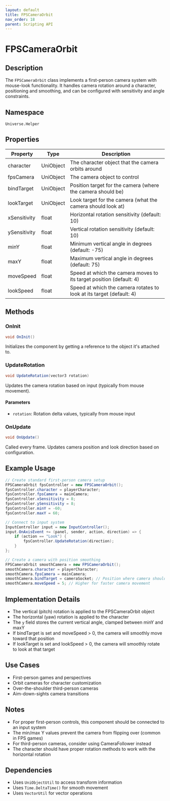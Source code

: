 ```yaml
---
layout: default
title: FPSCameraOrbit
nav_order: 18
parent: Scripting API
---
```

# FPSCameraOrbit

## Description
The `FPSCameraOrbit` class implements a first-person camera system with mouse-look functionality. It handles camera rotation around a character, positioning and smoothing, and can be configured with sensitivity and angle constraints.

## Namespace
`Universe.Helper`

## Properties
| Property | Type | Description |
|----------|------|-------------|
| character | UniObject | The character object that the camera orbits around |
| fpsCamera | UniObject | The camera object to control |
| bindTarget | UniObject | Position target for the camera (where the camera should be) |
| lookTarget | UniObject | Look target for the camera (what the camera should look at) |
| xSensitivity | float | Horizontal rotation sensitivity (default: 10) |
| ySensitivity | float | Vertical rotation sensitivity (default: 10) |
| minY | float | Minimum vertical angle in degrees (default: -75) |
| maxY | float | Maximum vertical angle in degrees (default: 75) |
| moveSpeed | float | Speed at which the camera moves to its target position (default: 4) |
| lookSpeed | float | Speed at which the camera rotates to look at its target (default: 4) |

## Methods

### OnInit
```csharp
void OnInit()
```
Initializes the component by getting a reference to the object it's attached to.

### UpdateRotation
```csharp
void UpdateRotation(vector3 rotation)
```
Updates the camera rotation based on input (typically from mouse movement).

#### Parameters
- `rotation`: Rotation delta values, typically from mouse input

### OnUpdate
```csharp
void OnUpdate()
```
Called every frame. Updates camera position and look direction based on configuration.

## Example Usage
```csharp
// Create standard first-person camera setup
FPSCameraOrbit fpsController = new FPSCameraOrbit();
fpsController.character = playerCharacter;
fpsController.fpsCamera = mainCamera;
fpsController.xSensitivity = 8;
fpsController.ySensitivity = 8;
fpsController.minY = -60;
fpsController.maxY = 60;

// Connect to input system
InputController input = new InputController();
input.OnAxisEvent += (panel, sender, action, direction) => {
    if (action == "Look") {
        fpsController.UpdateRotation(direction);
    }
};

// Create a camera with position smoothing
FPSCameraOrbit smoothCamera = new FPSCameraOrbit();
smoothCamera.character = playerCharacter;
smoothCamera.fpsCamera = mainCamera;
smoothCamera.bindTarget = cameraSocket; // Position where camera should be
smoothCamera.moveSpeed = 5; // Higher for faster camera movement
```

## Implementation Details
- The vertical (pitch) rotation is applied to the FPSCameraOrbit object
- The horizontal (yaw) rotation is applied to the character
- The `y` field stores the current vertical angle, clamped between minY and maxY
- If bindTarget is set and moveSpeed > 0, the camera will smoothly move toward that position
- If lookTarget is set and lookSpeed > 0, the camera will smoothly rotate to look at that target

## Use Cases
- First-person games and perspectives
- Orbit cameras for character customization
- Over-the-shoulder third-person cameras
- Aim-down-sights camera transitions

## Notes
- For proper first-person controls, this component should be connected to an input system
- The min/max Y values prevent the camera from flipping over (common in FPS games)
- For third-person cameras, consider using CameraFollower instead
- The character should have proper rotation methods to work with the horizontal rotation

## Dependencies
- Uses `UniObjectUtil` to access transform information
- Uses `Time.DeltaTime()` for smooth movement
- Uses `VectorUtil` for vector operations
